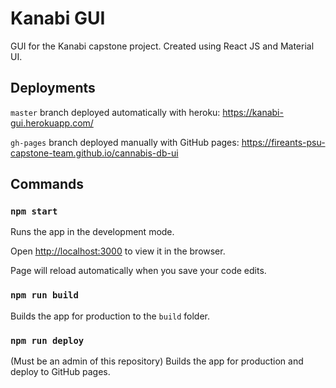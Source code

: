 # Kanabi GUI

GUI for the Kanabi capstone project. Created using React JS and Material UI.

## Deployments

`master` branch deployed automatically with heroku: https://kanabi-gui.herokuapp.com/

`gh-pages` branch deployed manually with GitHub pages: https://fireants-psu-capstone-team.github.io/cannabis-db-ui

## Commands

### `npm start`

Runs the app in the development mode.

Open [http://localhost:3000](http://localhost:3000) to view it in the browser.

Page will reload automatically when you save your code edits.

### `npm run build`

Builds the app for production to the `build` folder.

### `npm run deploy`

(Must be an admin of this repository) Builds the app for production and deploy to GitHub pages.

